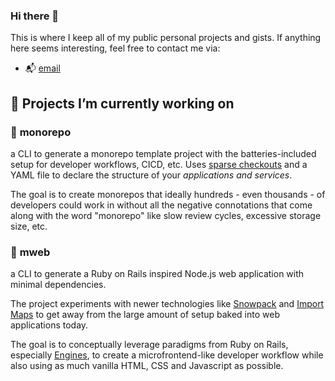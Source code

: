 ### Hi there 👋
This is where I keep all of my public personal projects and gists. If anything here seems interesting, feel free to contact me via:

- 📬 [email](mailto:georgefogle@hey.com)

## 🧰 Projects I’m currently working on

### 🔋 **monorepo**
a CLI to generate a monorepo template project with the batteries-included setup for developer workflows, CICD, etc. Uses [sparse checkouts](https://github.blog/2020-01-17-bring-your-monorepo-down-to-size-with-sparse-checkout/) and a YAML file to declare the structure of your *applications and services*.

The goal is to create monorepos that ideally hundreds - even thousands - of developers could work in without all the negative connotations that come along with the word "monorepo" like slow review cycles, excessive storage size, etc.

### 🔋 **mweb**
a CLI to generate a Ruby on Rails inspired Node.js web application with minimal dependencies.

The project experiments with newer technologies like [Snowpack](https://www.snowpack.dev/) and [Import Maps](https://github.com/WICG/import-maps) to get away from the large amount of setup baked into web applications today.

The goal is to conceptually leverage paradigms from Ruby on Rails, especially [Engines](https://guides.rubyonrails.org/engines.html), to create a microfrontend-like developer workflow while also using as much vanilla HTML, CSS and Javascript as possible.

<!--
**gfogle/gfogle** is a ✨ _special_ ✨ repository because its `README.md` (this file) appears on your GitHub profile.

Here are some ideas to get you started:

- 🔭 I’m currently working on ...
- 🌱 I’m currently learning ...
- 👯 I’m looking to collaborate on ...
- 🤔 I’m looking for help with ...
- 💬 Ask me about ...
- 📫 How to reach me: ...
- 😄 Pronouns: ...
- ⚡ Fun fact: ...
-->
